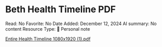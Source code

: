 # Beth Health Timeline PDF

Read: No
Favorite: No
Date Added: December 12, 2024
AI summary: No content
Resource Type: 📝 Personal note

[Entire Health Timeline 1080x1920 (1).pdf](Beth%20Health%20Timeline%20PDF%2015a86edcae2c80ffb6fadf9bc1ab091e/Entire_Health_Timeline_1080x1920_(1).pdf)
